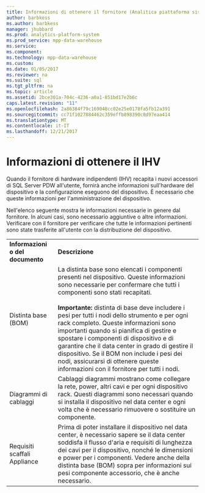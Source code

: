```yaml
---
title: Informazioni di ottenere il fornitore (Analitica piattaforma sistema)
author: barbkess
ms.author: barbkess
manager: jhubbard
ms.prod: analytics-platform-system
ms.prod_service: mpp-data-warehouse
ms.service: 
ms.component: 
ms.technology: mpp-data-warehouse
ms.custom: 
ms.date: 01/05/2017
ms.reviewer: na
ms.suite: sql
ms.tgt_pltfrm: na
ms.topic: article
ms.assetid: 2bce301a-704c-4236-a0a1-851bd17e2b6c
caps.latest.revision: "11"
ms.openlocfilehash: 2a86384f79c169048cc02e25e0178fa5fb12a391
ms.sourcegitcommit: cc71f1027884462c359effb898390c8d97eaa414
ms.translationtype: MT
ms.contentlocale: it-IT
ms.lasthandoff: 12/21/2017
---
```

# <a name="information-to-obtain-from-your-ihv"></a>Informazioni di ottenere il IHV
Quando il fornitore di hardware indipendenti (IHV) recapita i nuovi accessori di SQL Server PDW all'utente, fornirà anche informazioni sull'hardware del dispositivo e la configurazione eseguono del dispositivo. È necessario che queste informazioni per l'amministrazione del dispositivo.  
  
Nell'elenco seguente mostra le informazioni necessarie in genere dal fornitore. In alcuni casi, sono necessario aggiuntive o altre informazioni. Verificare con il fornitore per verificare che tutte le informazioni pertinenti sono state trasferite all'utente con la distribuzione del dispositivo.  
  
|||  
|-|-|  
|**Informazioni o del documento**|**Descrizione**|  
|Distinta base (BOM)|La distinta base sono elencati i componenti presenti nel dispositivo. Queste informazioni sono necessarie per confermare che tutti i componenti sono stati recapitati.<br /><br />**Importante:** distinta di base deve includere i pesi per tutti i nodi dello strumento e per ogni rack completo. Queste informazioni sono importanti quando si pianifica di gestire e spostare i componenti di dispositivo e di garantire che il data center in grado di gestire il dispositivo. Se il BOM non include i pesi dei nodi, assicurarsi di ottenere queste informazioni con il fornitore per tutti i nodi.|  
|Diagrammi di cablaggi|Cablaggi diagrammi mostrano come collegare la rete, power, altri cavi e per ogni dispositivo rack. Questi diagrammi sono necessari quando si installa il dispositivo nel data center e ogni volta che è necessario rimuovere o sostituire un componente.|  
|Requisiti scaffali Appliance|Prima di poter installare il dispositivo nel data center, è necessario sapere se il data center soddisfa il flusso d'aria e requisiti di lunghezza dei cavi per il dispositivo, nonché le dimensioni e power per i componenti. Vedere anche della distinta base (BOM) sopra per informazioni sui pesi componente accessorio, che è anche necessario.|  
  
